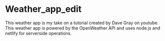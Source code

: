 # Weather_app_edit

This weather app is my take on a tutorial created by Dave Gray on youtube. This weather app is powered by the OpenWeather API and uses node.js and netlify for serverside operations. 
